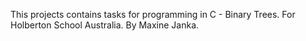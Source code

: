 This projects contains tasks for programming in C - Binary Trees. For Holberton School Australia. By Maxine Janka. 
